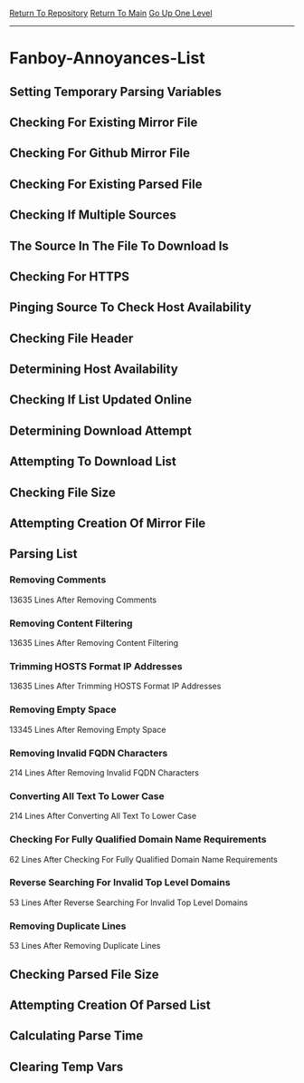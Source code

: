 [Return To Repository](https://github.com/deathbybandaid/piholeparser/)
[Return To Main](https://github.com/deathbybandaid/piholeparser/blob/master/RecentRunLogs/Mainlog.md)
[Go Up One Level](https://github.com/deathbybandaid/piholeparser/blob/master/RecentRunLogs/TopLevelScripts/30-Processing-External-Blacklists.md)
____________________________________
# Fanboy-Annoyances-List
## Setting Temporary Parsing Variables
## Checking For Existing Mirror File
## Checking For Github Mirror File
## Checking For Existing Parsed File
## Checking If Multiple Sources
## The Source In The File To Download Is
## Checking For HTTPS
## Pinging Source To Check Host Availability
## Checking File Header
## Determining Host Availability
## Checking If List Updated Online
## Determining Download Attempt
## Attempting To Download List
## Checking File Size
## Attempting Creation Of Mirror File
## Parsing List
### Removing Comments
13635 Lines After Removing Comments
### Removing Content Filtering
13635 Lines After Removing Content Filtering
### Trimming HOSTS Format IP Addresses
13635 Lines After Trimming HOSTS Format IP Addresses
### Removing Empty Space
13345 Lines After Removing Empty Space
### Removing Invalid FQDN Characters
214 Lines After Removing Invalid FQDN Characters
### Converting All Text To Lower Case
214 Lines After Converting All Text To Lower Case
### Checking For Fully Qualified Domain Name Requirements
62 Lines After Checking For Fully Qualified Domain Name Requirements
### Reverse Searching For Invalid Top Level Domains
53 Lines After Reverse Searching For Invalid Top Level Domains
### Removing Duplicate Lines
53 Lines After Removing Duplicate Lines
## Checking Parsed File Size
## Attempting Creation Of Parsed List
## Calculating Parse Time
## Clearing Temp Vars
